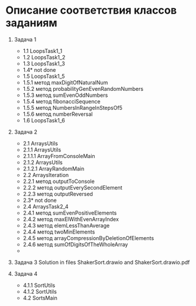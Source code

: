 # Описание соответствия классов заданиям

1. Задача 1
    - 1.1 LoopsTask1_1
    - 1.2 LoopsTask1_2
    - 1.3 LoopsTask1_3
    - 1.4* not done
    - 1.5 LoopsTask1_5
    - 1.5.1 метод maxDigitOfNaturalNum
    - 1.5.2 метод probabilityGenEvenRandomNumbers
    - 1.5.3 метод sumEvenOddNumbers
    - 1.5.4 метод fibonacciSequence
    - 1.5.5 метод NumbersInRangeInStepsOf5
    - 1.5.6 метод numberReversal
    - 1.6 LoopsTask1_6

2. Задача 2
   - 2.1 ArraysUtils
   - 2.1.1 ArraysUtils
   - 2.1.1.1 ArrayFromConsoleMain
   - 2.1.2 ArraysUtils
   - 2.1.2.1 ArrayRandomMain
   - 2.2 ArraysIteration
   - 2.2.1 метод outputToConsole
   - 2.2.2 метод outputEverySecondElement
   - 2.2.3 метод outputReversed
   - 2.3* not done
   - 2.4 ArraysTask2_4
   - 2.4.1 метод sumEvenPositiveElements
   - 2.4.2 метод maxElWithEvenArrayIndex
   - 2.4.3 метод elemLessThanAverage
   - 2.4.4 метод twoMinElements
   - 2.4.5 метод arrayCompressionByDeletionOfElements
   - 2.4.6 метод sumOfDigitsOfTheWholeArray
   - 

3. Задача 3 Solution in files ShakerSort.drawio and ShakerSort.drawio.pdf
4. Задача 4 
   - 4.1.1 SortUtils
   - 4.1.2 SortUtils
   - 4.2 SortsMain

